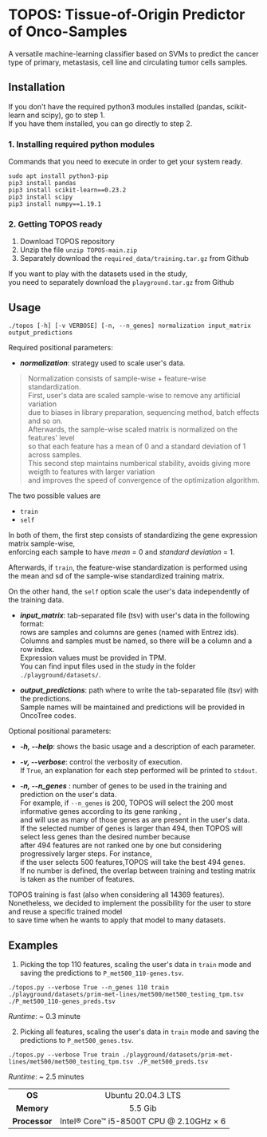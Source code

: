 TOPOS: Tissue-of-Origin Predictor of Onco-Samples
=================================================

A versatile machine-learning classifier based on SVMs to predict the cancer type of primary, metastasis, cell line and circulating tumor cells samples.

Installation
------------

If you don't have the required python3 modules installed (pandas, scikit-learn and scipy), go to step 1.<br>
If you have them installed, you can go directly to step 2.

### 1. Installing required python modules

Commands that you need to execute in order to get your system ready.

```
sudo apt install python3-pip
pip3 install pandas
pip3 install scikit-learn==0.23.2
pip3 install scipy
pip3 install numpy==1.19.1
```

### 2. Getting TOPOS ready

1. Download TOPOS repository<br>
2. Unzip the file ```unzip TOPOS-main.zip```
3. Separately download the `required_data/training.tar.gz` from Github

If you want to play with the datasets used in the study,<br>
you need to separately download the `playground.tar.gz` from Github


Usage
-----

```
./topos [-h] [-v VERBOSE] [-n, --n_genes] normalization input_matrix output_predictions
```

Required positional parameters:

* ***normalization***: strategy used to scale user's data.<br>

> Normalization consists of sample-wise + feature-wise standardization.<br>
First, user's data are scaled sample-wise to remove any artificial variation<br>
due to biases in library preparation, sequencing method, batch effects and so on.<br>
Afterwards, the sample-wise scaled matrix is normalized on the features' level<br>
so that each feature has a mean of 0 and a standard deviation of 1 across samples.<br>
This second step maintains numberical stability, avoids giving more weigth to features with larger variation<br>
and improves the speed of convergence of the optimization algorithm.<br> 

The two possible values are
 - ``` train ``` 
 - ``` self ```<br>

In both of them, the first step consists of standardizing the gene expression matrix sample-wise,<br>
enforcing each sample to have _mean_ = 0 and _standard deviation_ = 1.<br>

Afterwards, if ``` train ```, the feature-wise standardization is performed using<br>
the mean and sd of the sample-wise standardized training matrix.<br>
 
On the other hand, the ``` self ``` option scale the user's data independently of the training data.

* ***input\_matrix***: tab-separated file (tsv) with user's data in the following format:<br>
rows are samples and columns are genes (named with Entrez ids).<br>
Columns and samples must be named, so there will be a column and a row index.<br>
Expression values must be provided in TPM.<br>
You can find input files used in the study in the folder ``` ./playground/datasets/ ```.<br>
 
* ***output\_predictions***: path where to write the tab-separated file (tsv) with the predictions.<br>
Sample names will be maintained and predictions will be provided in OncoTree codes.<br>
 
 
Optional positional parameters:
 
* ***-h, --help***: shows the basic usage and a description of each parameter.
 
* ***-v, --verbose***: control the verbosity of execution.<br>
If ``` True ```, an explanation for each step performed will be printed to ``` stdout ```.

* ***-n, --n_genes*** : number of genes to be used in the training and prediction on the user's data.<br>
For example, if ```--n_genes``` is 200, TOPOS will select the 200 most informative genes according to its gene ranking ,<br> 
and will use as many of those genes as are present in the user's data. <br>
If the selected number of genes is larger than 494, then TOPOS will select less genes than the desired number because<br>
after 494 features are not ranked one by one but considering progressively larger steps. For instance,<br>
if the user selects 500 features,TOPOS will take the best 494 genes.<br>
If no number is defined, the overlap between training and testing matrix is taken as the number of features.<br>

TOPOS training is fast (also when considering all 14369 features).<br>
Nonetheless, we decided to implement the possibility for the user to store and reuse a specific trained model<br>
to save time when he wants to apply that model to many datasets.

Examples
--------

1. Picking the top 110 features, scaling the user's data in ```train``` mode and saving the predictions to `P_met500_110-genes.tsv`.

```
./topos.py --verbose True --n_genes 110 train ./playground/datasets/prim-met-lines/met500/met500_testing_tpm.tsv ./P_met500_110-genes_preds.tsv
```

*Runtime*: ~ 0.3 minute

2. Picking all features, scaling the user's data in ```train``` mode and saving the predictions to `P_met500_genes.tsv`.<br>

```
./topos.py --verbose True train ./playground/datasets/prim-met-lines/met500/met500_testing_tpm.tsv ./P_met500_preds.tsv
```

*Runtime*: ~ 2.5 minutes

| | |
| :----: | :----: |
| **OS**     | Ubuntu 20.04.3 LTS |
| **Memory** | 5.5 Gib     |
| **Processor** | Intel® Core™ i5-8500T CPU @ 2.10GHz × 6 |

